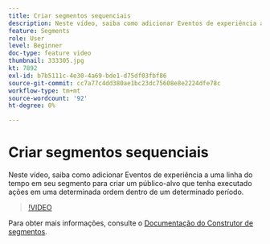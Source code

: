 ```yaml
---
title: Criar segmentos sequenciais
description: Neste vídeo, saiba como adicionar Eventos de experiência a uma linha do tempo em seu segmento para criar um público-alvo que tenha executado ações em uma determinada ordem dentro de um determinado período.
feature: Segments
role: User
level: Beginner
doc-type: feature video
thumbnail: 333305.jpg
kt: 7892
exl-id: b7b5111c-4e30-4a69-bde1-d75df03fbf86
source-git-commit: cc7a77c4dd380ae1bc23dc75608e8e2224dfe78c
workflow-type: tm+mt
source-wordcount: '92'
ht-degree: 0%

---
```


# Criar segmentos sequenciais

Neste vídeo, saiba como adicionar Eventos de experiência a uma linha do tempo em seu segmento para criar um público-alvo que tenha executado ações em uma determinada ordem dentro de um determinado período.

>[!VIDEO](https://video.tv.adobe.com/v/333305/?quality=12&learn=on)

Para obter mais informações, consulte o [Documentação do Construtor de segmentos](https://experienceleague.adobe.com/docs/experience-platform/segmentation/ui/segment-builder.html).